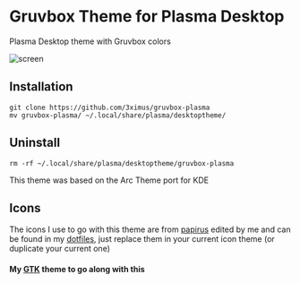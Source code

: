 # Gruvbox Theme for Plasma Desktop

Plasma Desktop theme with Gruvbox colors

![screen](screenshot.png)

## Installation

```
git clone https://github.com/3ximus/gruvbox-plasma
mv gruvbox-plasma/ ~/.local/share/plasma/desktoptheme/
```

## Uninstall

```
rm -rf ~/.local/share/plasma/desktoptheme/gruvbox-plasma
```

This theme was based on the Arc Theme port for KDE

## Icons

The icons I use to go with this theme are from [papirus](https://github.com/PapirusDevelopmentTeam/papirus-icon-theme) edited by me and can be found in my [dotfiles](https://github.com/3ximus/dotfiles/tree/master/icons), just replace them in your current icon theme (or duplicate your current one)

#### My [GTK](https://github.com/3ximus/gruvbox-gtk) theme to go along with this
